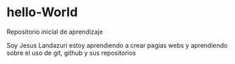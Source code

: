 # hello-World
Repositorio inicial de aprendizaje

Soy Jesus Landazuri estoy aprendiendo a crear pagias webs y aprendiendo sobre el uso de git, github y sus repositorios
